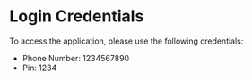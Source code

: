 # Login Credentials

To access the application, please use the following credentials:

* Phone Number: 1234567890
* Pin: 1234
